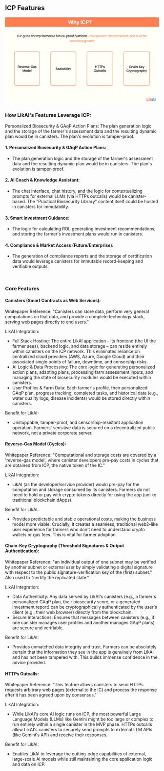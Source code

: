 ## ICP Features 

![ICP Features](./assets/icp-features.png)

### How LikAI's Features Leverage ICP:

Personalized Biosecurity & GAqP Action Plans: The plan generation logic and the storage of the farmer's assessment data and the resulting dynamic plan would be in canisters. The plan's evolution is tamper-proof.

#### 1. Personalized Biosecurity & GAqP Action Plans:

- The plan generation logic and the storage of the farmer's assessment data and the resulting dynamic plan would be in canisters. The plan's evolution is tamper-proof.

#### 2. AI Coach & Knowledge Assistant:

- The chat interface, chat history, and the logic for contextualizing prompts for external LLMs (via HTTPs outcalls) would be canister-based. The "Practical Biosecurity Library" content itself could be hosted in canisters for immutability.

#### 3. Smart Investment Guidance:

- The logic for calculating ROI, generating investment recommendations, and storing the farmer's investment plans would run in canisters.

#### 4. Compliance & Market Access (Future/Enterprise):

- The generation of compliance reports and the storage of certification data would leverage canisters for immutable record-keeping and verifiable outputs.

<br>

### Core Features

#### **Canisters (Smart Contracts as Web Services):**

Whitepaper Reference: "Canisters can store data, perform very general computations on that data, and provide a complete technology stack, serving web pages directly to end users."

LikAI Integration:

- Full Stack Hosting: The entire LikAI application – its frontend (the UI the farmer sees), backend logic, and data storage – can reside entirely within canisters on the ICP network. This eliminates reliance on centralized cloud providers (AWS, Azure, Google Cloud) and their associated single points of failure, downtime, and censorship risks.
- AI Logic & Data Processing: The core logic for generating personalized action plans, adapting plans, processing farm assessment inputs, and managing the state of biosecurity modules would be executed within canisters.
- User Profiles & Farm Data: Each farmer's profile, their personalized GAqP plan, progress tracking, completed tasks, and historical data (e.g., water quality logs, disease incidents) would be stored directly within canisters.

Benefit for LikAI: 

- Unstoppable, tamper-proof, and censorship-resistant application operation. Farmers' sensitive data is secured on a decentralized public network, not a private corporate server.

#### **Reverse-Gas Model (Cycles):**

Whitepaper Reference: "Computational and storage costs are covered by a 'reverse-gas model', where canister developers pre-pay costs in cycles that are obtained from ICP, the native token of the IC."

LikAI Integration: 

- LikAI (as the developer/service provider) would pre-pay for the computation and storage consumed by its canisters. Farmers do not need to hold or pay with crypto tokens directly for using the app (unlike traditional blockchain dApps).

Benefit for LikAI: 

- Provides predictable and stable operational costs, making the business model more viable. Crucially, it creates a seamless, traditional web2-like user experience for farmers who don't need to understand crypto wallets or gas fees. This is vital for farmer adoption.

#### **Chain-Key Cryptography (Threshold Signatures & Output Authentication):**

Whitepaper Reference: "an individual output of one subnet may be verified by another subnet or external user by simply validating a digital signature with respect to the public signature-verification key of the (first) subnet." Also used to "certify the replicated state."

LikAI Integration:

- Data Authenticity: Any data served by LikAI's canisters (e.g., a farmer's personalized GAqP plan, their biosecurity score, or a generated investment report) can be cryptographically authenticated by the user's client (e.g., their web browser) directly from the blockchain.
- Secure Interactions: Ensures that messages between canisters (e.g., if one canister manages user profiles and another manages GAqP plans) are secure and verifiable.

Benefit for LikAI: 

- Provides unmatched data integrity and trust. Farmers can be absolutely certain that the information they see in the app is genuinely from LikAI and has not been tampered with. This builds immense confidence in the advice provided.

#### **HTTPs Outcalls:**

Whitepaper Reference: "This feature allows canisters to send HTTPs requests arbitrary web pages (external to the IC) and process the response after it has been agreed upon by consensus."

LikAI Integration: 

- While LikAI's core AI logic runs on ICP, the most powerful Large Language Models (LLMs) like Gemini might be too large or complex to run entirely within a single canister in the MVP phase. HTTPs outcalls allow LikAI's canisters to securely send prompts to external LLM APIs (like Gemini's API) and receive their responses.

Benefit for LikAI: 

- Enables LikAI to leverage the cutting-edge capabilities of external, large-scale AI models while still maintaining the core application logic and data on ICP.